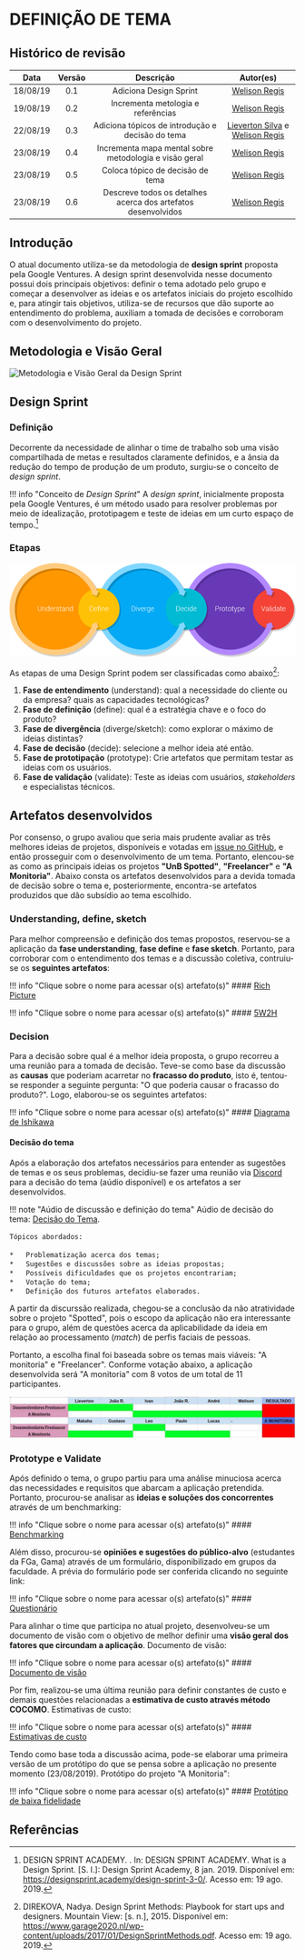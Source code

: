 # DEFINIÇÃO DE TEMA

## Histórico de revisão

| Data | Versão | Descrição | Autor(es)|
|:----:|:------:|:---------:|:--------:|
| 18/08/19 | 0.1 | Adiciona Design Sprint | [Welison Regis](https://github.com/WelisonR) |
| 19/08/19 | 0.2 | Incrementa metologia e referências | [Welison Regis](https://github.com/WelisonR) |
| 22/08/19 | 0.3 | Adiciona tópicos de introdução e decisão do tema | [Lieverton Silva](https://github.com/lievertom) e [Welison Regis](https://github.com/WelisonR) |
| 23/08/19 | 0.4 | Incrementa mapa mental sobre metodologia e visão geral | [Welison Regis](https://github.com/WelisonR) |
| 23/08/19 | 0.5 | Coloca tópico de decisão de tema | [Welison Regis](https://github.com/WelisonR) |
| 23/08/19 | 0.6 | Descreve todos os detalhes acerca dos artefatos desenvolvidos | [Welison Regis](https://github.com/WelisonR) |

## Introdução

O atual documento utiliza-se da metodologia de **design sprint** proposta pela Google Ventures. A design sprint desenvolvida nesse documento possui dois principais objetivos: definir o tema adotado pelo grupo e começar a desenvolver as ideias e os artefatos iniciais do projeto escolhido e, para atingir tais objetivos, utiliza-se de recursos que dão suporte ao entendimento do problema, auxiliam a tomada de decisões e corroboram com o desenvolvimento do projeto.

## Metodologia e Visão Geral

![Metodologia e Visão Geral da Design Sprint](assets/img/mapa_mental.jpg)

## Design Sprint

### Definição

Decorrente da necessidade de alinhar o time de trabalho sob uma visão compartilhada de metas e resultados claramente definidos, e a ânsia da redução do tempo de produção de um produto, surgiu-se o conceito de *design sprint*.

!!! info "Conceito de *Design Sprint*"
    A *design sprint*, inicialmente proposta pela Google Ventures, é um método usado para resolver problemas por meio de idealização, prototipagem e teste de ideias em um curto espaço de tempo.[^1]

### Etapas

![Etapas da Design Sprint](assets/img/design_sprint.png)

As etapas de uma Design Sprint podem ser classificadas como abaixo[^2]:

1. **Fase de entendimento** (understand): qual a necessidade do cliente ou da empresa? quais as capacidades tecnológicas?
2. **Fase de definição** (define): qual é a estratégia chave e o foco do produto?
3. **Fase de divergência** (diverge/sketch): como explorar o máximo de ideias distintas?
4. **Fase de decisão** (decide): selecione a melhor ideia até então.
5. **Fase de prototipação** (prototype): Crie artefatos que permitam testar as ideias com os usuários.
6. **Fase de validação** (validate): Teste as ideias com usuários, *stakeholders* e especialistas técnicos.

## Artefatos desenvolvidos

Por consenso, o grupo avaliou que seria mais prudente avaliar as três melhores ideias de projetos, disponíveis e votadas em [issue no GitHub](https://github.com/2019-2-arquitetura-desenho/wiki/issues/3), e então prosseguir com o desenvolvimento de um tema. Portanto, elencou-se as como as principais ideias os projetos **"UnB Spotted"**, **"Freelancer"** e **"A Monitoria"**. Abaixo consta os artefatos desenvolvidos para a devida tomada de decisão sobre o tema e, posteriormente, encontra-se artefatos produzidos que dão subsídio ao tema escolhido.

### Understanding, define, sketch 

Para melhor compreensão e definição dos temas propostos, reservou-se a aplicação da **fase understanding**, **fase define** e **fase sketch**. Portanto, para corroborar com o entendimento dos temas e a discussão coletiva, contruiu-se os **seguintes artefatos**:

!!! info "Clique sobre o nome para acessar o(s) artefato(s)"
    #### [Rich Picture](definicao_tema/rich_picture.md)

!!! info "Clique sobre o nome para acessar o(s) artefato(s)"
    #### [5W2H](definicao_tema/5W2H.md)

### Decision

Para a decisão sobre qual é a melhor ideia proposta, o grupo recorreu a uma reunião para a tomada de decisão. Teve-se como base da discussão as **causas** que poderiam acarretar no **fracasso do produto**, isto é, tentou-se responder a seguinte pergunta: "O que poderia causar o fracasso do produto?". Logo, elaborou-se os seguintes artefatos:

!!! info "Clique sobre o nome para acessar o(s) artefato(s)"
    #### [Diagrama de Ishikawa](definicao_tema/ishikawa.md)

#### Decisão do tema

Após a elaboração dos artefatos necessários para entender as sugestões de temas e os seus problemas, decidiu-se fazer uma reunião via [Discord](https://discordapp.com/) para a decisão do tema (aúdio disponível) e os artefatos a ser desenvolvidos.

!!! note "Aúdio de discussão e definição do tema"
    Aúdio de decisão do tema: [Decisão do Tema](https://drive.google.com/file/d/1bGG_nUY9GWlj-XK0XBhq0rTRqsmPBm56/view?usp=sharing).

    Tópicos abordados:

    *   Problematização acerca dos temas;
    *   Sugestões e discussões sobre as ideias propostas;
    *   Possíveis dificuldades que os projetos encontrariam;
    *   Votação do tema;
    *   Definição dos futuros artefatos elaborados.

A partir da discurssão realizada, chegou-se a conclusão da não atratividade sobre o projeto "Spotted", pois o escopo da aplicação não era interessante para o grupo, além de questões acerca da aplicabilidade da ideia em relação ao processamento (*match*) de perfis faciais de pessoas.

Portanto, a escolha final foi baseada sobre os temas mais viáveis: "A monitoria" e "Freelancer". Conforme votação abaixo, a aplicação desenvolvida será "A monitoria" com 8 votos de um total de 11 participantes.

![Votação de Escolha de Tema](assets/img/votacao.jpg)

### Prototype e Validate

Após definido o tema, o grupo partiu para uma análise minuciosa acerca das necessidades e requisitos que abarcam a aplicação pretendida. Portanto, procurou-se analisar as **ideias e soluções dos concorrentes** através de um benchmarking:

!!! info "Clique sobre o nome para acessar o(s) artefato(s)"
    #### [Benchmarking](benchmarking.md)

Além disso, procurou-se **opiniões e sugestões do público-alvo** (estudantes da FGa, Gama) através de um formulário, disponibilizado em grupos da faculdade. A prévia do formulário pode ser conferida clicando no seguinte link:

!!! info "Clique sobre o nome para acessar o(s) artefato(s)"
    #### [Questionário](Elicitacao/questionario.md)

Para alinhar o time que participa no atual projeto, desenvolveu-se um documento de visão com o objetivo de melhor definir uma **visão geral dos fatores que circundam a aplicação**. Documento de visão:

!!! info "Clique sobre o nome para acessar o(s) artefato(s)"
    #### [Documento de visão](../documento_visao.md)

Por fim, realizou-se uma última reunião para definir constantes de custo e demais questões relacionadas a **estimativa de custo através método COCOMO**. Estimativas de custo:

!!! info "Clique sobre o nome para acessar o(s) artefato(s)"
    #### [Estimativas de custo](estimativas_de_custo.md)

Tendo como base toda a discussão acima, pode-se elaborar uma primeira versão de um protótipo do que se pensa sobre a aplicação no presente momento (23/08/2019). Protótipo do projeto "A Monitoria":

!!! info "Clique sobre o nome para acessar o(s) artefato(s)"
    #### [Protótipo de baixa fidelidade](Elicitacao/prototipo.md)

## Referências

[^1]: DESIGN SPRINT ACADEMY. . In: DESIGN SPRINT ACADEMY. What is a Design Sprint. [S. l.]: Design Sprint Academy, 8 jan. 2019. Disponível em: https://designsprint.academy/design-sprint-3-0/. Acesso em: 19 ago. 2019.

[^2]: DIREKOVA, Nadya. Design Sprint Methods: Playbook for start ups and designers. Mountain View: [s. n.], 2015. Disponível em: https://www.garage2020.nl/wp-content/uploads/2017/01/DesignSprintMethods.pdf. Acesso em: 19 ago. 2019.